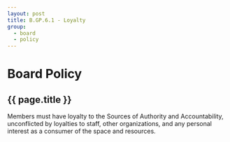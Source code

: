 ```yaml
---
layout: post
title: B.GP.6.1 - Loyalty
group:
  - board
  - policy
---
```


# Board Policy
## {{ page.title }}

Members must have loyalty to the Sources of Authority and Accountability, unconflicted by loyalties to staff, other organizations, and any personal interest as a consumer of the space and resources.
